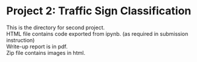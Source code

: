 # Project 2: Traffic Sign Classification

This is the directory for second project.  
HTML file contains code exported from ipynb. (as required in submission instruction)  
Write-up report is in pdf.  
Zip file contains images in html.
